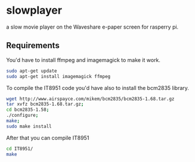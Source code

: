 # slowplayer
a slow movie player on the Waveshare e-paper screen for rasperry pi.

## Requirements

You'd have to install ffmpeg and imagemagick to make it work.

```bash
sudo apt-get update
sudo apt-get install imagemagick ffmpeg
```

To compile the IT8951 code you'd have also to install the bcm2835 library.

```bash
wget http://www.airspayce.com/mikem/bcm2835/bcm2835-1.68.tar.gz                       
tar xvfz bcm2835-1.68.tar.gz;
cd bcm2835-1.58;
./configure;
make;
sudo make install
```

After that you can compile IT8951

```bash
cd IT8951/
make
```
